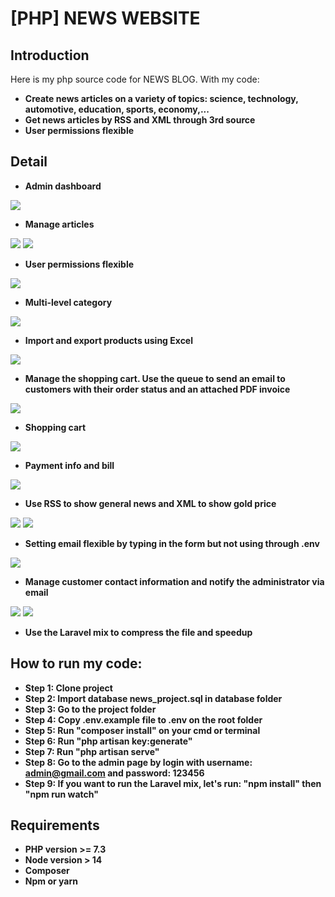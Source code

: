 # [PHP] NEWS WEBSITE

## Introduction

Here is my php source code for NEWS BLOG. With my code: 
* **Create news articles on a variety of topics: science, technology, automotive, education, sports, economy,...**
* **Get news articles by RSS and XML through 3rd source**
* **User permissions flexible**

## Detail
* **Admin dashboard**
<img src="./public/images/git/dashboard.jpg" />

* **Manage articles**
<img src="./public/images/git/article1.jpg" />
<img src="./public/images/git/article.jpg" />

* **User permissions flexible**
<img src="./public/images/git/User-permissions.jpg" />

* **Multi-level category**
<img src="./public/images/git/category.jpg" />

* **Import and export products using Excel**
<img src="./public/images/git/product.jpg" />

* **Manage the shopping cart. Use the queue to send an email to customers with their order status and an attached PDF invoice**
<img src="./public/images/git/order.jpg" />

* **Shopping cart**
<img src="./public/images/git/cart.jpg" />

* **Payment info and bill**
<img src="./public/images/git/pay-form-and-bill.jpg" />

* **Use RSS to show general news and XML to show gold price**
<img src="./public/images/git/rss.jpg" />
<img src="./public/images/git/rss1.jpg" />

* **Setting email flexible by typing in the form but not using through .env**
<img src="./public/images/git/setting.jpg" />

* **Manage customer contact information and notify the administrator via email**
<img src="./public/images/git/contact1.jpg" />
<img src="./public/images/git/contact.jpg" />

* **Use the Laravel mix to compress the file and speedup**

## How to run my code:
* **Step 1: Clone project**
* **Step 2: Import database news_project.sql in database folder**
* **Step 3: Go to the project folder**
* **Step 4: Copy .env.example file to .env on the root folder**
* **Step 5: Run "composer install" on your cmd or terminal**
* **Step 6: Run "php artisan key:generate"**
* **Step 7: Run "php artisan serve"**
* **Step 8: Go to the  admin page by login with username: admin@gmail.com and password: 123456**
* **Step 9: If you want to run the Laravel mix, let's run: "npm install" then "npm run watch"**

## Requirements
* **PHP version >= 7.3**
* **Node version > 14**
* **Composer**
* **Npm or yarn**
